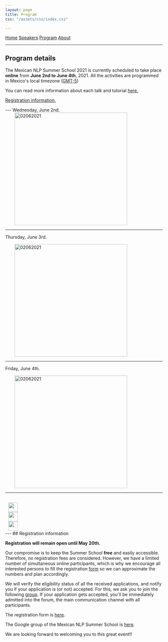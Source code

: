 ```yaml
---
layout: page
title: Program
css: "/assets/css/index.css"

---
```


<div class="list-filters">
  <a href="/escuelaverano2021/" class="list-filter">Home</a>
  <a href="/escuelaverano2021/speakers/" class="list-filter">Speakers</a>
  <a href="/escuelaverano2021/program/" class="list-filter filter-selected">Program</a>
  <a href="/escuelaverano2021/about/" class="list-filter">About</a>
</div>

---
## Program details

The Mexican NLP Summer School 2021 is currently scheduled to take place **online** from **June 2nd to June 4th**, 2021. All the activities are programmed in Mexico's local timezone (<a href="https://www.timeanddate.com/worldclock/mexico/mexico-city">GMT-5</a>)

You can read more information about each talk and tutorial <a href="https://ampln.github.io/escuelaverano2021/speakers/">here.</a>

<p><a href="https://ampln.github.io/escuelaverano2021/2021-04-27-Registration/">Registration information.</a></p>
---
Wednesday, June 2nd.

<div class="row">
<div class="column">
  <img height="360" src="{{ 'assets/images/wednesday0206.png'| relative_url }}" alt="02062021" hspace="30">
</div>
</div>  

---
Thursday, June 3rd.

<div class="row">
<div class="column">
  <img height="360" src="{{ 'assets/images/thursday0306.png'| relative_url }}" alt="02062021" hspace="30">
</div>
</div>

---
Friday, June 4th.

<div class="row">
<div class="column">
  <img height="360" src="{{ 'assets/images/friday0406.png'| relative_url }}" alt="02062021" hspace="30">
</div>
</div>  

---
<br>
<div class="row">
<div class="column">
  <img height="30" src="{{ 'assets/images/keynote.png'| relative_url }}" hspace="10">
</div>
 <div class="column">
   <img height="30" src="{{ 'assets/images/tutorial.png'| relative_url }}" hspace="10">
 </div>
 <div class="column">
   <img height="30" src="{{ 'assets/images/mentoring.png'| relative_url }}" hspace="10">
 </div>
</div>
---
## Registration information

**Registration will remain open until May 20th.**

Our compromise is to keep the Summer School **free** and easily accessible. Therefore, no registration fees are considered. However, we have a limited number of simultaneous online participants, which is why we encourage all interested persons to fill the registration <a href="https://forms.gle/xaXRanSDykqdM2UdA" target="_blank">form</a> so we can approximate the numbers and plan accordingly.  

We will verify the eligibility status of all the received applications, and notify you if your application is (or not) accepted. For this, we ask you to join the following <a href="https://groups.google.com/g/mexican_nlp_summer_school" target="_blank">group</a>. If your application gets accepted, you'll be immediately admitted into the forum, the main communication channel with all participants.  

The registration form is <a href="https://forms.gle/xaXRanSDykqdM2UdA" target="_blank">here</a>.

The Google group of the Mexican NLP Summer School is <a href="https://groups.google.com/g/mexican_nlp_summer_school" target="_blank">here</a>.

We are looking forward to welcoming you to this great event!!
